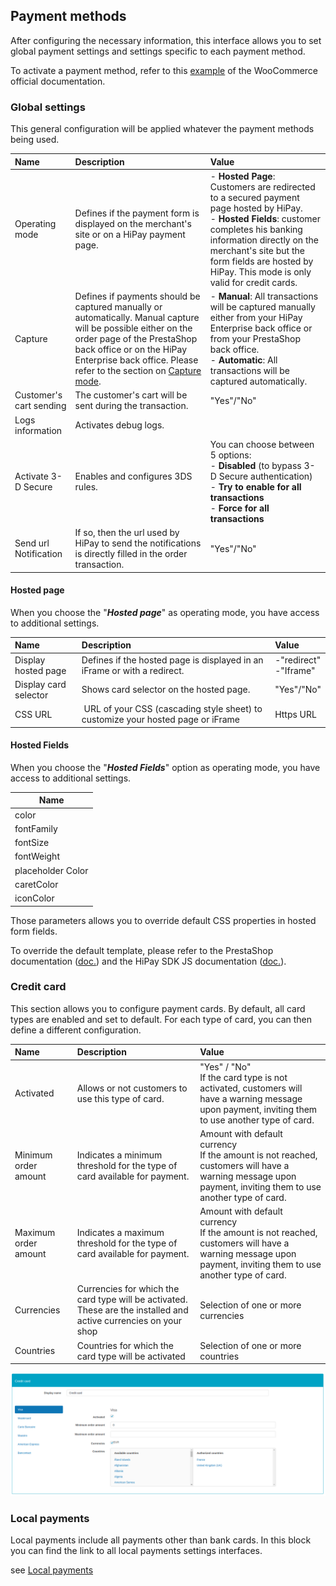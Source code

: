 ## Payment methods

After configuring the necessary information, this interface allows you to set global payment settings and settings specific to each payment method.

To activate a payment method, refer to this [example](https://docs.woocommerce.com/document/cheque/#section-1) of the WooCommerce official documentation.

### Global settings

This general configuration will be applied whatever the payment methods being used.

 | Name        | Description | Value |
 |:------------|:------------|:-----|
 | Operating mode | Defines if the payment form is displayed on the merchant's site or on a HiPay payment page. | - **Hosted Page**: Customers are redirected to a secured payment page hosted by HiPay. </br> - **Hosted Fields**: customer completes his banking information directly on the merchant's site but the form fields are hosted by HiPay. This mode is only valid for credit cards. |
 | Capture        | Defines if payments should be captured manually or automatically. Manual capture will be possible either on the order page of the PrestaShop back office or on the HiPay Enterprise back office. Please refer to the section on [Capture mode](#Capture).  | - **Manual**: All transactions will be captured manually either from your HiPay Enterprise back office or from your PrestaShop back office. <br /> - **Automatic**: All transactions will be captured automatically.
 |  Customer's cart sending             | The customer's cart will be sent during the transaction.|"Yes"/"No"|
 | Logs information | Activates debug logs.  ||
 |  Activate 3-D Secure | Enables and configures 3DS rules. | You can choose between 5 options: <br /> - **Disabled** (to bypass 3-D Secure authentication) <br /> - **Try to enable for all transactions** <br /> - **Force for all transactions**|
 |  Send url Notification | If so, then the url used by HiPay to send the notifications is directly filled in the order transaction. | "Yes"/"No" |

#### Hosted page

When you choose the "**_Hosted page_**" as operating mode, you have access to additional settings.


   | Name               | Description | Value |
 |:------------|:------------|:-----|
 | Display hosted page      | Defines if the hosted page is displayed in an iFrame or with a redirect. | -"redirect" <br /> -"Iframe"
 | Display card selector    | Shows card selector on the hosted page.| "Yes"/"No"
 | CSS URL                  | URL of your CSS (cascading style sheet) to customize your hosted page or iFrame | Https URL


#### Hosted Fields

When you choose the "**_Hosted Fields_**" option as operating mode, you have access to additional settings.

|  Name    |
|----------|
|  color    |
|  fontFamily |
| fontSize | 
| fontWeight |
| placeholder Color|
| caretColor |
| iconColor |

Those parameters allows you to override default CSS properties in hosted form fields.

To override the default template, please refer to the PrestaShop documentation ([doc.](https://docs.woocommerce.com/document/template-structure/)) and the HiPay SDK JS documentation ([doc.](https://developer.hipay.com/doc/hipay-enterprise-sdk-js_3/#hipay-enterprise-javascript-sdk)).

### Credit card

This section allows you to configure payment cards.
By default, all card types are enabled and set to default.
For each type of card, you can then define a different configuration.

   | Name               | Description | Value |
 |:------------|:------------|:-----|
 | Activated                     | Allows or not customers to use this type of card.   |"Yes" / "No" <br /> If the card type is not activated, customers will have a warning message upon payment, inviting them to use another type of card.
 | Minimum order amount          | Indicates a minimum threshold for the type of card available for payment.| Amount with default currency <br /> If the amount is not reached, customers will have a warning message upon payment, inviting them to use another type of card.|
 | Maximum order amount    | Indicates a maximum threshold for the type of card available for payment.| Amount with default currency <br /> If the amount is not reached, customers will have a warning message upon payment, inviting them to use another type of card. |
 |  Currencies             | Currencies for which the card type will be activated. These are the installed and active currencies on your shop | Selection of one or more currencies|
 |  Countries        |Countries for which the card type will be activated   |Selection of one or more countries|

![legend](images/card-configuration.png)

### Local payments

Local payments include all payments other than bank cards.
In this block you can find the link to all local payments settings interfaces.

see [Local payments](#local-payment-methods-configuration)


